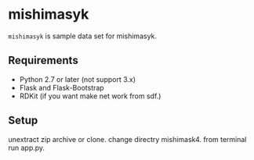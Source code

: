 mishimasyk
==========

`mishimasyk` is sample data set for mishimasyk.

Requirements
------------
* Python 2.7 or later (not support 3.x)
* Flask and Flask-Bootstrap
* RDKit (if you want make net work from sdf.)


Setup
-----

unextract zip archive or clone.
change directry mishimask4.
from terminal run app.py.
